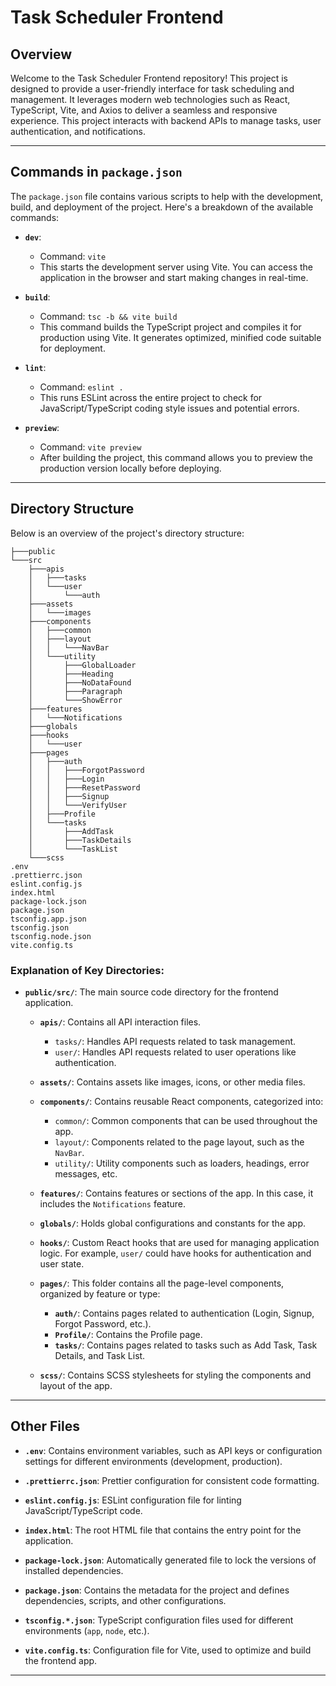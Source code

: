 # Task Scheduler Frontend

## Overview

Welcome to the Task Scheduler Frontend repository! This project is designed to provide a user-friendly interface for task scheduling and management. It leverages modern web technologies such as React, TypeScript, Vite, and Axios to deliver a seamless and responsive experience. This project interacts with backend APIs to manage tasks, user authentication, and notifications.

---

## Commands in `package.json`

The `package.json` file contains various scripts to help with the development, build, and deployment of the project. Here's a breakdown of the available commands:

- **`dev`**:

  - Command: `vite`
  - This starts the development server using Vite. You can access the application in the browser and start making changes in real-time.

- **`build`**:

  - Command: `tsc -b && vite build`
  - This command builds the TypeScript project and compiles it for production using Vite. It generates optimized, minified code suitable for deployment.

- **`lint`**:

  - Command: `eslint .`
  - This runs ESLint across the entire project to check for JavaScript/TypeScript coding style issues and potential errors.

- **`preview`**:
  - Command: `vite preview`
  - After building the project, this command allows you to preview the production version locally before deploying.

---

## Directory Structure

Below is an overview of the project's directory structure:

```
├───public
└───src
    ├───apis
    │   ├───tasks
    │   └───user
    │       └───auth
    ├───assets
    │   └───images
    ├───components
    │   ├───common
    │   ├───layout
    │   │   └───NavBar
    │   └───utility
    │       ├───GlobalLoader
    │       ├───Heading
    │       ├───NoDataFound
    │       ├───Paragraph
    │       └───ShowError
    ├───features
    │   └───Notifications
    ├───globals
    ├───hooks
    │   └───user
    ├───pages
    │   ├───auth
    │   │   ├───ForgotPassword
    │   │   ├───Login
    │   │   ├───ResetPassword
    │   │   ├───Signup
    │   │   └───VerifyUser
    │   ├───Profile
    │   └───tasks
    │       ├───AddTask
    │       ├───TaskDetails
    │       └───TaskList
    └───scss
.env
.prettierrc.json
eslint.config.js
index.html
package-lock.json
package.json
tsconfig.app.json
tsconfig.json
tsconfig.node.json
vite.config.ts
```

### Explanation of Key Directories:

- **`public/src/`**:
  The main source code directory for the frontend application.

  - **`apis/`**:
    Contains all API interaction files.
    - `tasks/`: Handles API requests related to task management.
    - `user/`: Handles API requests related to user operations like authentication.
  - **`assets/`**:
    Contains assets like images, icons, or other media files.

  - **`components/`**:
    Contains reusable React components, categorized into:

    - `common/`: Common components that can be used throughout the app.
    - `layout/`: Components related to the page layout, such as the `NavBar`.
    - `utility/`: Utility components such as loaders, headings, error messages, etc.

  - **`features/`**:
    Contains features or sections of the app. In this case, it includes the `Notifications` feature.

  - **`globals/`**:
    Holds global configurations and constants for the app.

  - **`hooks/`**:
    Custom React hooks that are used for managing application logic. For example, `user/` could have hooks for authentication and user state.

  - **`pages/`**:
    This folder contains all the page-level components, organized by feature or type:

    - **`auth/`**: Contains pages related to authentication (Login, Signup, Forgot Password, etc.).
    - **`Profile/`**: Contains the Profile page.
    - **`tasks/`**: Contains pages related to tasks such as Add Task, Task Details, and Task List.

  - **`scss/`**:
    Contains SCSS stylesheets for styling the components and layout of the app.

---

## Other Files

- **`.env`**: Contains environment variables, such as API keys or configuration settings for different environments (development, production).

- **`.prettierrc.json`**: Prettier configuration for consistent code formatting.

- **`eslint.config.js`**: ESLint configuration file for linting JavaScript/TypeScript code.

- **`index.html`**: The root HTML file that contains the entry point for the application.

- **`package-lock.json`**: Automatically generated file to lock the versions of installed dependencies.

- **`package.json`**: Contains the metadata for the project and defines dependencies, scripts, and other configurations.

- **`tsconfig.*.json`**: TypeScript configuration files used for different environments (`app`, `node`, etc.).

- **`vite.config.ts`**: Configuration file for Vite, used to optimize and build the frontend app.

---
